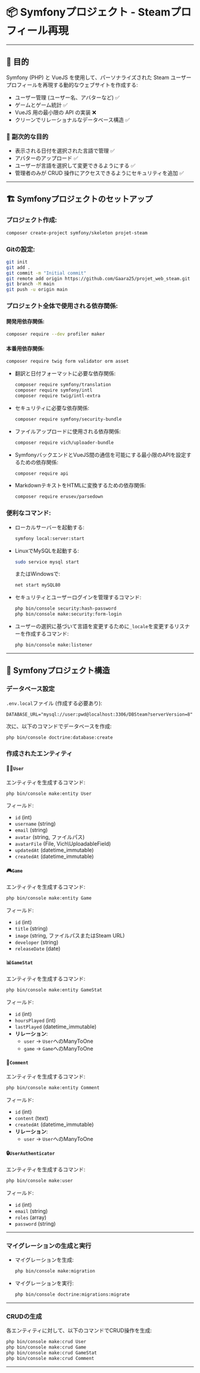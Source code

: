 # 📦 Symfonyプロジェクト - Steamプロフィール再現

---

## 🎯 目的
Symfony (PHP) と VueJS を使用して、パーソナライズされた Steam ユーザープロフィールを再現する動的なウェブサイトを作成する:
- ユーザー管理 (ユーザー名、アバターなど) ✅
- ゲームとゲーム統計 ✅
- VueJS 用の最小限の API の実装 ❌
- クリーンでリレーショナルなデータベース構造 ✅

### 🎯 副次的な目的
- 表示される日付を選択された言語で管理 ✅
- アバターのアップロード ✅
- ユーザーが言語を選択して変更できるようにする ✅
- 管理者のみが CRUD 操作にアクセスできるようにセキュリティを追加 ✅

---

## 🏗️ Symfonyプロジェクトのセットアップ

### プロジェクト作成:
```bash
composer create-project symfony/skeleton projet-steam
```

### Gitの設定:
```bash
git init
git add .
git commit -m "Initial commit"
git remote add origin https://github.com/Gaara25/projet_web_steam.git
git branch -M main
git push -u origin main
```

### プロジェクト全体で使用される依存関係:

#### 開発用依存関係:
```bash
composer require --dev profiler maker
```

#### 本番用依存関係:
  ```bash
  composer require twig form validator orm asset
  ```
- 翻訳と日付フォーマットに必要な依存関係:
  ```bash
  composer require symfony/translation
  composer require symfony/intl
  composer require twig/intl-extra
  ```

- セキュリティに必要な依存関係:
  ```bash
  composer require symfony/security-bundle
  ```

- ファイルアップロードに使用される依存関係:
  ```bash
  composer require vich/uploader-bundle
  ```

- SymfonyバックエンドとVueJS間の通信を可能にする最小限のAPIを設定するための依存関係:
  ```bash
  composer require api
  ```

- MarkdownテキストをHTMLに変換するための依存関係:
  ```bash
  composer require erusev/parsedown
  ```

### 便利なコマンド:
  
- ローカルサーバーを起動する:  
  ```bash
  symfony local:server:start
  ```

- LinuxでMySQLを起動する:  
  ```bash
  sudo service mysql start
  ```
  またはWindowsで:  
  ```bash
  net start mySQL80
  ```

- セキュリティとユーザーログインを管理するコマンド:
  ```bash
  php bin/console security:hash-password
  php bin/console make:security:form-login
  ```

- ユーザーの選択に基づいて言語を変更するために`_locale`を変更するリスナーを作成するコマンド:
  ```bash
  php bin/console make:listener
  ```

---

## 🧱 Symfonyプロジェクト構造

### データベース設定
`.env.local`ファイル (作成する必要あり):
```env
DATABASE_URL="mysql://user:pwd@localhost:3306/DBSteam?serverVersion=8"
```

次に、以下のコマンドでデータベースを作成:
```bash
php bin/console doctrine:database:create
```

### 作成されたエンティティ

#### 🧍‍♂️`User`
エンティティを生成するコマンド:  
```bash
php bin/console make:entity User
```
フィールド:
- `id` (int)
- `username` (string)
- `email` (string)
- `avatar` (string, ファイルパス)
- `avatarFile` (File, Vich\UploadableField)
- `updatedAt` (datetime_immutable)
- `createdAt` (datetime_immutable)

#### 🎮`Game`
エンティティを生成するコマンド:  
```bash
php bin/console make:entity Game
```
フィールド:
- `id` (int)
- `title` (string)
- `image` (string, ファイルパスまたはSteam URL)
- `developer` (string)
- `releaseDate` (date)

#### 📊`GameStat`
エンティティを生成するコマンド:  
```bash
php bin/console make:entity GameStat
```
フィールド:
- `id` (int)
- `hoursPlayed` (int)
- `lastPlayed` (datetime_immutable)
- **リレーション**:
  - `user` → `User`へのManyToOne
  - `game` → `Game`へのManyToOne

#### 💬`Comment`
エンティティを生成するコマンド:  
```bash
php bin/console make:entity Comment
```
フィールド:
- `id` (int)
- `content` (text)
- `createdAt` (datetime_immutable)
- **リレーション**:
  - `user` → `User`へのManyToOne

#### 🔒`UserAuthenticator`
エンティティを生成するコマンド:  
```bash
php bin/console make:user
```
フィールド:
- `id` (int)
- `email` (string)
- `roles` (array)
- `password` (string)

---

### マイグレーションの生成と実行
- マイグレーションを生成:  
  ```bash
  php bin/console make:migration
  ```
- マイグレーションを実行:  
  ```bash
  php bin/console doctrine:migrations:migrate
  ```

---

### CRUDの生成
各エンティティに対して、以下のコマンドでCRUD操作を生成:
```bash
php bin/console make:crud User
php bin/console make:crud Game
php bin/console make:crud GameStat
php bin/console make:crud Comment
```

---